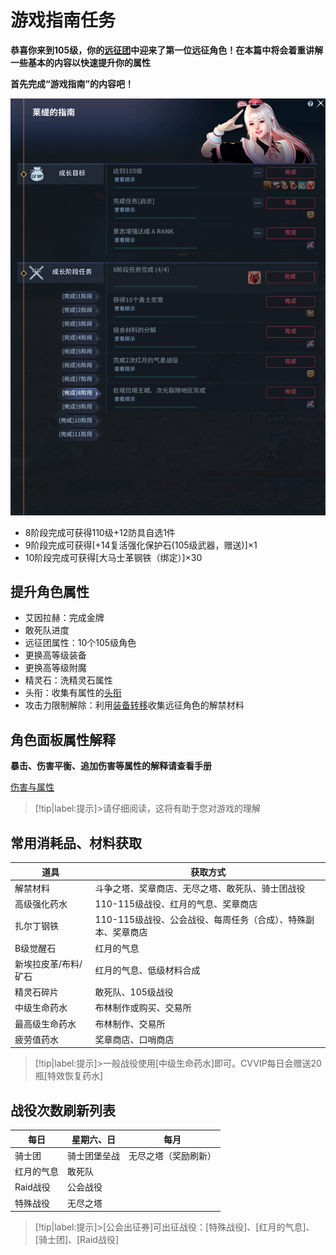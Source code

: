 # 游戏指南任务  <!-- {docsify-ignore-all} -->
**恭喜你来到105级，你的[远征团](team/)中迎来了第一位远征角色！在本篇中将会着重讲解一些基本的内容以快速提升你的属性**

**首先完成“游戏指南”的内容吧！**

![Alt text](image.png ':size=40%')
-   8阶段完成可获得110级+12防具自选1件
-   9阶段完成可获得[+14复活强化保护石(105级武器，赠送)]×1
-   10阶段完成可获得[大马士革钢铁（绑定）]×30

## 提升角色属性

-   艾因拉赫：完成金牌
-   敢死队进度
-   远征团属性：10个105级角色
-   更换高等级装备
-   更换高等级附魔
-   精灵石：洗精灵石属性
-   头衔：收集有属性的[头衔](title/)
-   攻击力限制解除：利用[装备转移](share/)收集远征角色的解禁材料

## 角色面板属性解释
**暴击、伤害平衡、追加伤害等属性的解释请查看手册**

[伤害与属性](attributes/)

> [!tip|label:提示]>请仔细阅读，这将有助于您对游戏的理解


##  常用消耗品、材料获取

| 道具  | 获取方式 | 
| --------| ----------- |
|解禁材料|斗争之塔、奖章商店、无尽之塔、敢死队、骑士团战役
|高级强化药水  |  110-115级战役、红月的气息、奖章商店
|扎尔丁钢铁 | 110-115级战役、公会战役、每周任务（合成）、特殊副本、奖章商店
|B级觉醒石  | 红月的气息
|新埃拉皮革/布料/矿石|红月的气息、低级材料合成
|精灵石碎片|敢死队、105级战役
|中级生命药水  | 布林制作或购买、交易所
|最高级生命药水|布林制作、交易所
|疲劳值药水|奖章商店、口哨商店

> [!tip|label:提示]>一般战役使用[中级生命药水]即可。CVVIP每日会赠送20瓶[特效恢复药水]


## 战役次数刷新列表
| 每日  | 星期六、日 | 每月
| --------| ----------- |----------- |
|骑士团     |      骑士团堡垒战|无尽之塔（奖励刷新）
|红月的气息   |    敢死队
|Raid战役        |       公会战役
|特殊战役     |           无尽之塔

> [!tip|label:提示]>[公会出征券]可出征战役：[特殊战役]、[红月的气息]、[骑士团]、[Raid战役]

